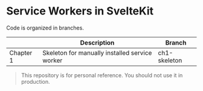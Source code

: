 # Service Workers in SvelteKit

Code is organized in branches.

|           	| Description                                    	| Branch       	|
|-----------	|------------------------------------------------	|--------------	|
| Chapter 1 	| Skeleton for manually installed service worker 	| ch1-skeleton 	|


> This repository is for personal reference. You should not use it in production.
